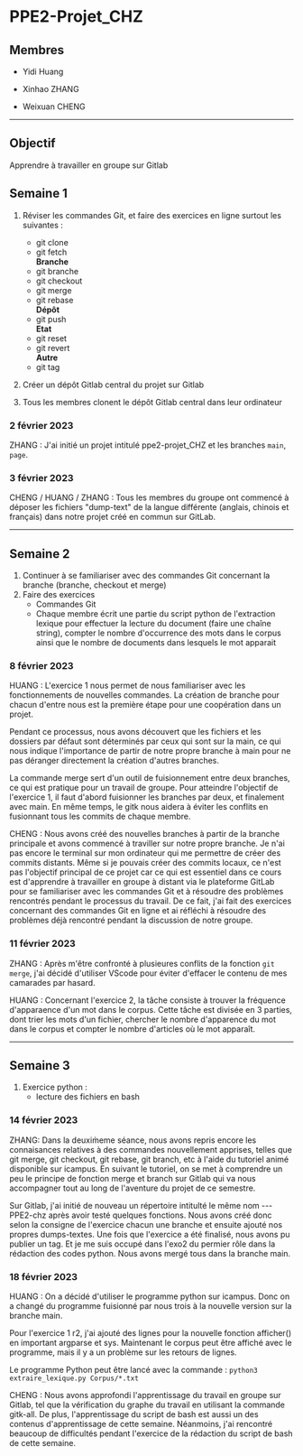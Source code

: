 # PPE2-Projet_CHZ

## Membres

- Yidi Huang

- Xinhao ZHANG

- Weixuan CHENG

***

## Objectif 
Apprendre à travailler en groupe sur Gitlab


## **Semaine 1**
1. Réviser les commandes Git, et faire des exercices en ligne surtout les suivantes :
    - git clone 
    - git fetch  
**Branche**
    - git branche
    - git checkout
    - git merge
    - git rebase  
**Dépôt**
    - git push  
**Etat**
    - git reset
    - git revert  
**Autre**
    - git tag  

2. Créer un dépôt Gitlab central du projet sur Gitlab 
3. Tous les membres clonent le dépôt Gitlab central dans leur ordinateur


### 2 février 2023

ZHANG : J'ai initié un projet intitulé ppe2-projet_CHZ et les branches  `main`, `page`. 


### 3 février 2023

CHENG / HUANG / ZHANG : Tous les membres du groupe ont commencé à déposer les fichiers "dump-text" de la langue différente (anglais, chinois et français) dans notre projet créé en commun sur GitLab.

___

## **Semaine 2**
1. Continuer à se familiariser avec des commandes Git concernant la branche (branche, checkout et merge)
2. Faire des exercices 
    - Commandes Git
    - Chaque membre écrit une partie du script python de l'extraction lexique pour effectuer la lecture du document (faire une chaîne string), compter le nombre d'occurrence des mots dans le corpus ainsi que le nombre de documents dans lesquels le mot apparait

### 8 février 2023

HUANG : 
L'exercice 1 nous permet de nous familiariser avec les fonctionnements de nouvelles commandes. La création de branche pour chacun d'entre nous est la première étape pour une coopération dans un projet. 

Pendant ce processus, nous avons découvert que les fichiers et les dossiers par défaut sont déterminés par ceux qui sont sur la main, ce qui nous indique l'importance de partir de notre propre branche à main pour ne pas déranger directement la création d'autres branches.

La commande merge sert d'un outil de fuisionnement entre deux branches, ce qui est pratique pour un travail de groupe. Pour atteindre l'objectif de l'exercice 1, il faut d'abord fuisionner les branches par deux, et finalement avec main. En même temps, le gitk nous aidera à éviter les conflits en fusionnant tous les commits de chaque membre.


CHENG : 
Nous avons créé des nouvelles branches à partir de la branche principale et avons commencé à traviller sur notre propre branche. Je n'ai pas encore le terminal sur mon ordinateur qui me permettre de créer des commits distants. Même si je pouvais créer des commits locaux, ce n'est pas l'objectif principal de ce projet car ce qui est essentiel dans ce cours est d'apprendre à travailler en groupe à distant via le plateforme GitLab pour se familiariser avec les commandes Git et à résoudre des problèmes rencontrés pendant le processus du travail. De ce fait, j'ai fait des exercices concernant des commandes Git en ligne et ai réfléchi à résoudre des problèmes déjà rencontré pendant la discussion de notre groupe. 


### 11 février 2023

ZHANG : 
Après m'être confronté à plusieures conflits de la fonction `git merge`, j'ai décidé d'utiliser VScode pour éviter d'effacer le contenu de mes camarades par hasard.

HUANG : 
Concernant l'exercice 2, la tâche consiste à trouver la fréquence d'apparaence d'un mot dans le corpus. Cette tâche est divisée en 3 parties, dont trier les mots d'un fichier, chercher le nombre d'apparence du mot dans le corpus et compter le nombre d'articles où le mot apparaît. 

___

## **Semaine 3**
1. Exercice python :
    - lecture des fichiers en bash

### 14 février 2023

ZHANG: 
Dans la deuxim̀eme séance, nous avons repris encore les connaisances relatives à des commandes nouvellement apprises, telles que git merge, git checkout, git rebase, git branch, etc à l'aide du tutoriel animé disponible sur icampus. En suivant le tutoriel, on se met à comprendre un peu le principe de fonction merge et branch sur Gitlab qui va nous accompagner tout au long de l'aventure du projet de ce semestre.

Sur Gitlab, j'ai initié de nouveau un répertoire intitulté le même nom --- PPE2-chz après avoir testé quelques fonctions. Nous avons créé donc selon la consigne de l'exercice chacun une branche et ensuite ajouté nos propres dumps-textes. Une fois que l'exercice a été finalisé, nous avons pu publier un tag. Et je me suis occupé dans l'exo2 du permier rôle dans la rédaction des codes python. Nous avons mergé tous dans la branche main.

### 18 février 2023
HUANG : 
On a décidé d'utiliser le programme python sur icampus. Donc on a changé du programme fuisionné par nous trois à la nouvelle version sur la branche main.

Pour l'exercice 1 r2, j'ai ajouté des lignes pour la nouvelle fonction afficher() en important argparse et sys. Maintenant le corpus peut être affiché avec le programme, mais il y a un problème sur les retours de lignes. 

Le programme Python peut être lancé avec la commande : `python3 extraire_lexique.py Corpus/*.txt`

CHENG :
Nous avons approfondi l'apprentissage du travail en groupe sur Gitlab, tel que la vérification du graphe du travail en utilisant la commande gitk-all. De plus, l'apprentissage du script de bash est aussi un des contenus d'apprentissage de cette semaine.
Néanmoins, j'ai rencontré beaucoup de difficultés pendant l'exercice de la rédaction du script de bash de cette semaine. 